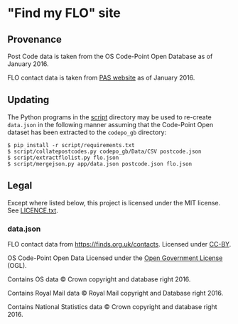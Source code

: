 # "Find my FLO" site

## Provenance

Post Code data is taken from the OS Code-Point Open Database as of January 2016.

FLO contact data is taken from [PAS website](https://finds.org.uk/) as of
January 2016.

## Updating

The Python programs in the [script](script/) directory may be used to re-create
``data.json`` in the following manner assuming that the Code-Point Open dataset
has been extracted to the ``codepo_gb`` directory:

```console
$ pip install -r script/requirements.txt
$ script/collatepostcodes.py codepo_gb/Data/CSV postcode.json
$ script/extractflolist.py flo.json
$ script/mergejson.py app/data.json postcode.json flo.json
```

## Legal

Except where listed below, this project is licensed under the MIT license. See
[LICENCE.txt](LICENCE.txt).

### data.json

FLO contact data from https://finds.org.uk/contacts. Licensed under
[CC-BY](http://creativecommons.org/licenses/by/3.0/).

OS Code-Point Open Data Licensed under the
[Open Government License](http://www.nationalarchives.gov.uk/doc/open-government-licence/version/3/) (OGL).

Contains OS data © Crown copyright and database right 2016.

Contains Royal Mail data © Royal Mail copyright and Database right 2016.

Contains National Statistics data © Crown copyright and database right 2016.

